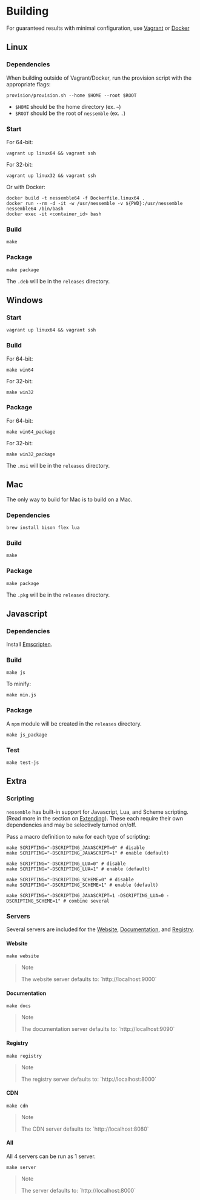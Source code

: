 # Building

For guaranteed results with minimal configuration, use
[Vagrant](https://www.vagrantup.com/) or [Docker](https://www.docker.com/)

## Linux

### Dependencies

When building outside of Vagrant/Docker, run the provision script with the
appropriate flags:

```text
provision/provision.sh --home $HOME --root $ROOT
```

* `$HOME` should be the home directory (ex. `~`)
* `$ROOT` should be the root of `nessemble` (ex. `.`)

### Start

For 64-bit:

```text
vagrant up linux64 && vagrant ssh
```

For 32-bit:

```text
vagrant up linux32 && vagrant ssh
```

Or with Docker:

```text
docker build -t nessemble64 -f Dockerfile.linux64 .
docker run --rm -d -it -w /usr/nessemble -v ${PWD}:/usr/nessemble nessemble64 /bin/bash
docker exec -it <container_id> bash
```

### Build

```text
make
```

### Package

```text
make package
```

The `.deb` will be in the `releases` directory.

## Windows

### Start

```text
vagrant up linux64 && vagrant ssh
```

### Build

For 64-bit:

```text
make win64
```

For 32-bit:

```text
make win32
```

### Package

For 64-bit:

```text
make win64_package
```

For 32-bit:

```text
make win32_package
```

The `.msi` will be in the `releases` directory.

## Mac

The only way to build for Mac is to build on a Mac.

### Dependencies

```text
brew install bison flex lua
```

### Build

```text
make
```

### Package

```text
make package
```

The `.pkg` will be in the `releases` directory.

## Javascript

### Dependencies

Install [Emscripten](http://kripken.github.io/emscripten-site/).

### Build

```text
make js
```

To minify:

```text
make min.js
```

### Package

A `npm` module will be created in the `releases` directory.

```text
make js_package
```

### Test

```text
make test-js
```

## Extra

### Scripting

`nessemble` has built-in support for Javascript, Lua, and Scheme scripting.
(Read more in the section on [Extending](/extending)). These each require their
own dependencies and may be selectively turned on/off.

Pass a macro definition to `make` for each type of scripting:

```text
make SCRIPTING="-DSCRIPTING_JAVASCRIPT=0" # disable
make SCRIPTING="-DSCRIPTING_JAVASCRIPT=1" # enable (default)

make SCRIPTING="-DSCRIPTING_LUA=0" # disable
make SCRIPTING="-DSCRIPTING_LUA=1" # enable (default)

make SCRIPTING="-DSCRIPTING_SCHEME=0" # disable
make SCRIPTING="-DSCRIPTING_SCHEME=1" # enable (default)

make SCRIPTING="-DSCRIPTING_JAVASCRIPT=1 -DSCRIPTING_LUA=0 -DSCRIPTING_SCHEME=1" # combine several
```

### Servers

Several servers are included for the [Website](/), [Documentation](/), and
[Registry](/registry).

#### Website

```text
make website
```

> <div class="admonition note">
> <p class="admonition-title">Note</p>
> The website server defaults to: `http://localhost:9000`
> </div>

#### Documentation

```text
make docs
```

> <div class="admonition note">
> <p class="admonition-title">Note</p>
> The documentation server defaults to: `http://localhost:9090`
> </div>

#### Registry

```text
make registry
```

> <div class="admonition note">
> <p class="admonition-title">Note</p>
> The registry server defaults to: `http://localhost:8000`
> </div>

#### CDN

```text
make cdn
```

> <div class="admonition note">
> <p class="admonition-title">Note</p>
> The CDN server defaults to: `http://localhost:8080`
> </div>

#### All

All 4 servers can be run as 1 server.

```text
make server
```

> <div class="admonition note">
> <p class="admonition-title">Note</p>
> The server defaults to: `http://localhost:8000`
> </div>
